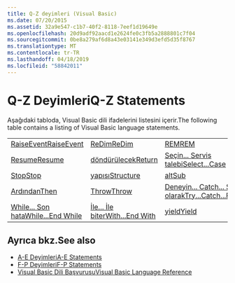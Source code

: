```yaml
---
title: Q-Z deyimleri (Visual Basic)
ms.date: 07/20/2015
ms.assetid: 32a9e547-c1b7-40f2-8118-7eef1d19649e
ms.openlocfilehash: 20d9adf92aacd1e2624fe0c3fb5a2888801c7f04
ms.sourcegitcommit: 0be8a279af6d8a43e03141e349d3efd5d35f8767
ms.translationtype: MT
ms.contentlocale: tr-TR
ms.lasthandoff: 04/18/2019
ms.locfileid: "58842011"
---
```

# <a name="q-z-statements"></a><span data-ttu-id="e2d47-102">Q-Z Deyimleri</span><span class="sxs-lookup"><span data-stu-id="e2d47-102">Q-Z Statements</span></span>
<span data-ttu-id="e2d47-103">Aşağıdaki tabloda, Visual Basic dili ifadelerini listesini içerir.</span><span class="sxs-lookup"><span data-stu-id="e2d47-103">The following table contains a listing of Visual Basic language statements.</span></span>  
  
|||||  
|---|---|---|---|  
|[<span data-ttu-id="e2d47-104">RaiseEvent</span><span class="sxs-lookup"><span data-stu-id="e2d47-104">RaiseEvent</span></span>](../../../visual-basic/language-reference/statements/raiseevent-statement.md)|[<span data-ttu-id="e2d47-105">ReDim</span><span class="sxs-lookup"><span data-stu-id="e2d47-105">ReDim</span></span>](../../../visual-basic/language-reference/statements/redim-statement.md)|[<span data-ttu-id="e2d47-106">REM</span><span class="sxs-lookup"><span data-stu-id="e2d47-106">REM</span></span>](../../../visual-basic/language-reference/statements/rem-statement.md)|[<span data-ttu-id="e2d47-107">RemoveHandler</span><span class="sxs-lookup"><span data-stu-id="e2d47-107">RemoveHandler</span></span>](../../../visual-basic/language-reference/statements/removehandler-statement.md)|  
|[<span data-ttu-id="e2d47-108">Resume</span><span class="sxs-lookup"><span data-stu-id="e2d47-108">Resume</span></span>](../../../visual-basic/language-reference/statements/resume-statement.md)|[<span data-ttu-id="e2d47-109">döndürülecek</span><span class="sxs-lookup"><span data-stu-id="e2d47-109">Return</span></span>](../../../visual-basic/language-reference/statements/return-statement.md)|[<span data-ttu-id="e2d47-110">Seçin... Servis talebi</span><span class="sxs-lookup"><span data-stu-id="e2d47-110">Select...Case</span></span>](../../../visual-basic/language-reference/statements/select-case-statement.md)|[<span data-ttu-id="e2d47-111">Ayarlayın</span><span class="sxs-lookup"><span data-stu-id="e2d47-111">Set</span></span>](../../../visual-basic/language-reference/statements/set-statement.md)|  
|[<span data-ttu-id="e2d47-112">Stop</span><span class="sxs-lookup"><span data-stu-id="e2d47-112">Stop</span></span>](../../../visual-basic/language-reference/statements/stop-statement.md)|[<span data-ttu-id="e2d47-113">yapısı</span><span class="sxs-lookup"><span data-stu-id="e2d47-113">Structure</span></span>](../../../visual-basic/language-reference/statements/structure-statement.md)|[<span data-ttu-id="e2d47-114">alt</span><span class="sxs-lookup"><span data-stu-id="e2d47-114">Sub</span></span>](../../../visual-basic/language-reference/statements/sub-statement.md)|[<span data-ttu-id="e2d47-115">SyncLock</span><span class="sxs-lookup"><span data-stu-id="e2d47-115">SyncLock</span></span>](../../../visual-basic/language-reference/statements/synclock-statement.md)|  
|[<span data-ttu-id="e2d47-116">Ardından</span><span class="sxs-lookup"><span data-stu-id="e2d47-116">Then</span></span>](../../../visual-basic/language-reference/statements/then-statement.md)|[<span data-ttu-id="e2d47-117">Throw</span><span class="sxs-lookup"><span data-stu-id="e2d47-117">Throw</span></span>](../../../visual-basic/language-reference/statements/throw-statement.md)|[<span data-ttu-id="e2d47-118">Deneyin... Catch... Son olarak</span><span class="sxs-lookup"><span data-stu-id="e2d47-118">Try...Catch...Finally</span></span>](../../../visual-basic/language-reference/statements/try-catch-finally-statement.md)|[<span data-ttu-id="e2d47-119">kullanma</span><span class="sxs-lookup"><span data-stu-id="e2d47-119">Using</span></span>](../../../visual-basic/language-reference/statements/using-statement.md)|  
|[<span data-ttu-id="e2d47-120">While... Son hata</span><span class="sxs-lookup"><span data-stu-id="e2d47-120">While...End While</span></span>](../../../visual-basic/language-reference/statements/while-end-while-statement.md)|[<span data-ttu-id="e2d47-121">İle... İle biter</span><span class="sxs-lookup"><span data-stu-id="e2d47-121">With...End With</span></span>](../../../visual-basic/language-reference/statements/with-end-with-statement.md)|[<span data-ttu-id="e2d47-122">yield</span><span class="sxs-lookup"><span data-stu-id="e2d47-122">Yield</span></span>](../../../visual-basic/language-reference/statements/yield-statement.md)||  
  
## <a name="see-also"></a><span data-ttu-id="e2d47-123">Ayrıca bkz.</span><span class="sxs-lookup"><span data-stu-id="e2d47-123">See also</span></span>

- [<span data-ttu-id="e2d47-124">A-E Deyimleri</span><span class="sxs-lookup"><span data-stu-id="e2d47-124">A-E Statements</span></span>](../../../visual-basic/language-reference/statements/a-e-statements.md)
- [<span data-ttu-id="e2d47-125">F-P Deyimleri</span><span class="sxs-lookup"><span data-stu-id="e2d47-125">F-P Statements</span></span>](../../../visual-basic/language-reference/statements/f-p-statements.md)
- [<span data-ttu-id="e2d47-126">Visual Basic Dili Başvurusu</span><span class="sxs-lookup"><span data-stu-id="e2d47-126">Visual Basic Language Reference</span></span>](../../../visual-basic/language-reference/index.md)
